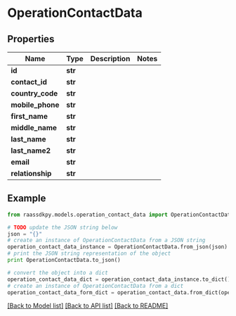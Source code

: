 # OperationContactData


## Properties
Name | Type | Description | Notes
------------ | ------------- | ------------- | -------------
**id** | **str** |  | 
**contact_id** | **str** |  | 
**country_code** | **str** |  | 
**mobile_phone** | **str** |  | 
**first_name** | **str** |  | 
**middle_name** | **str** |  | 
**last_name** | **str** |  | 
**last_name2** | **str** |  | 
**email** | **str** |  | 
**relationship** | **str** |  | 

## Example

```python
from raassdkpy.models.operation_contact_data import OperationContactData

# TODO update the JSON string below
json = "{}"
# create an instance of OperationContactData from a JSON string
operation_contact_data_instance = OperationContactData.from_json(json)
# print the JSON string representation of the object
print OperationContactData.to_json()

# convert the object into a dict
operation_contact_data_dict = operation_contact_data_instance.to_dict()
# create an instance of OperationContactData from a dict
operation_contact_data_form_dict = operation_contact_data.from_dict(operation_contact_data_dict)
```
[[Back to Model list]](../README.md#documentation-for-models) [[Back to API list]](../README.md#documentation-for-api-endpoints) [[Back to README]](../README.md)


